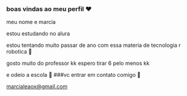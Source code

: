 ### boas vindas ao meu perfil ❤️

meu nome e marcia 

estou estudando no alura

estou tentando muito passar de ano com essa materia de tecnologia r robotica 😤

gosto muito do professor kk espero tirar 6 pelo menos kk 

e odeio a escola 🫢
###vc entrar em contato comigo 📨

marcialeaox@gmail.com
